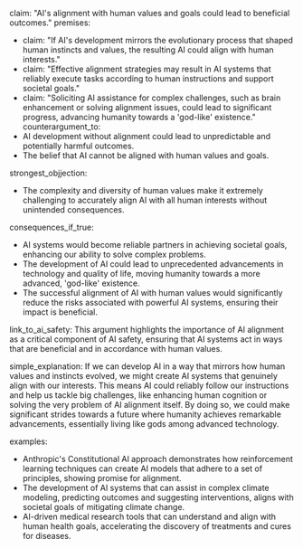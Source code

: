 claim: "AI's alignment with human values and goals could lead to beneficial outcomes."
premises:
  - claim: "If AI's development mirrors the evolutionary process that shaped human instincts and values, the resulting AI could align with human interests."
  - claim: "Effective alignment strategies may result in AI systems that reliably execute tasks according to human instructions and support societal goals."
  - claim: "Soliciting AI assistance for complex challenges, such as brain enhancement or solving alignment issues, could lead to significant progress, advancing humanity towards a 'god-like' existence."
counterargument_to:
  - AI development without alignment could lead to unpredictable and potentially harmful outcomes.
  - The belief that AI cannot be aligned with human values and goals.

strongest_objjection:
  - The complexity and diversity of human values make it extremely challenging to accurately align AI with all human interests without unintended consequences.

consequences_if_true:
  - AI systems would become reliable partners in achieving societal goals, enhancing our ability to solve complex problems.
  - The development of AI could lead to unprecedented advancements in technology and quality of life, moving humanity towards a more advanced, 'god-like' existence.
  - The successful alignment of AI with human values would significantly reduce the risks associated with powerful AI systems, ensuring their impact is beneficial.

link_to_ai_safety: This argument highlights the importance of AI alignment as a critical component of AI safety, ensuring that AI systems act in ways that are beneficial and in accordance with human values.

simple_explanation: If we can develop AI in a way that mirrors how human values and instincts evolved, we might create AI systems that genuinely align with our interests. This means AI could reliably follow our instructions and help us tackle big challenges, like enhancing human cognition or solving the very problem of AI alignment itself. By doing so, we could make significant strides towards a future where humanity achieves remarkable advancements, essentially living like gods among advanced technology.

examples:
  - Anthropic's Constitutional AI approach demonstrates how reinforcement learning techniques can create AI models that adhere to a set of principles, showing promise for alignment.
  - The development of AI systems that can assist in complex climate modeling, predicting outcomes and suggesting interventions, aligns with societal goals of mitigating climate change.
  - AI-driven medical research tools that can understand and align with human health goals, accelerating the discovery of treatments and cures for diseases.